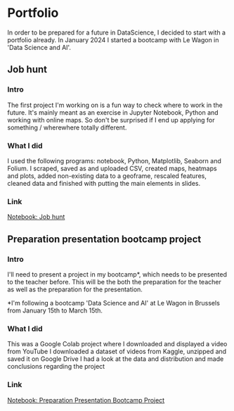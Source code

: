 # Portfolio
In order to be prepared for a future in DataScience, I decided to start with a portfolio already.
In January 2024 I started a bootcamp with Le Wagon in 'Data Science and AI'.

## Job hunt
### Intro
The first project I'm working on is a fun way to check where to work in the future. 
It's mainly meant as an exercise in Jupyter Notebook, Python and working with online maps.
So don't be surprised if I end up applying for something / wherewhere totally different.

### What I did
I used the following programs: notebook, Python, Matplotlib, Seaborn and Folium.
I scraped, saved as and uploaded CSV, created maps, heatmaps and plots, added non-existing data to a geoframe,
rescaled features, cleaned data and finished with putting the main elements in slides.

### Link
[Notebook: Job hunt](https://github.com/Zeegeuze/personal-exercises/blob/main/.ipynb_checkpoints/job_preparation-checkpoint.ipynb)

## Preparation presentation bootcamp project
### Intro
I'll need to present a project in my bootcamp*, which needs to be presented to the teacher before. This will be the both the preparation for the teacher as well as the preparation for the presentation.

*I'm following a bootcamp 'Data Science and AI' at Le Wagon in Brussels from January 15th to March 15th.

### What I did
This was a Google Colab project where I downloaded and displayed a video from YouTube
I downloaded a dataset of videos from Kaggle, unzipped and saved it on Google Drive
I had a look at the data and distribution and made conclusions regarding the project

### Link
[Notebook: Preparation Presentation Bootcamp Project](https://github.com/Zeegeuze/personal-exercises/blob/main/Preparation_presentation_bootcamp_project.ipynb)

